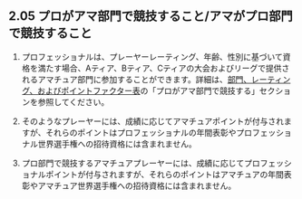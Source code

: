 ## 2.05 プロがアマ部門で競技すること/アマがプロ部門で競技すること

1. プロフェッショナルは、プレーヤーレーティング、年齢、性別に基づいて資格を満たす場合、Aティア、Bティア、Cティアの大会およびリーグで提供されるアマチュア部門に参加することができます。詳細は、[部門、レーティング、およびポイントファクター表](https://www.pdga.com/pdga-documents/tour-documents/divisions-ratings-and-points-factors)の「プロがアマ部門で競技する」セクションを参照してください。

1. そのようなプレーヤーには、成績に応じてアマチュアポイントが付与されますが、それらのポイントはプロフェッショナルの年間表彰やプロフェッショナル世界選手権への招待資格には含まれません。

1. プロ部門で競技するアマチュアプレーヤーには、成績に応じてプロフェッショナルポイントが付与されますが、それらのポイントはアマチュアの年間表彰やアマチュア世界選手権への招待資格には含まれません。
